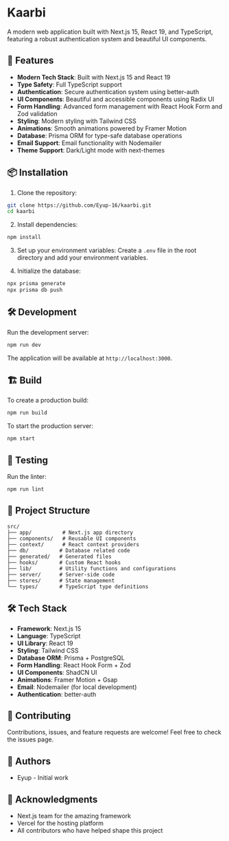 # Kaarbi

A modern web application built with Next.js 15, React 19, and TypeScript, featuring a robust authentication system and beautiful UI components.

## 🚀 Features

- **Modern Tech Stack**: Built with Next.js 15 and React 19
- **Type Safety**: Full TypeScript support
- **Authentication**: Secure authentication system using better-auth
- **UI Components**: Beautiful and accessible components using Radix UI
- **Form Handling**: Advanced form management with React Hook Form and Zod validation
- **Styling**: Modern styling with Tailwind CSS
- **Animations**: Smooth animations powered by Framer Motion
- **Database**: Prisma ORM for type-safe database operations
- **Email Support**: Email functionality with Nodemailer
- **Theme Support**: Dark/Light mode with next-themes 

## 📦 Installation

1. Clone the repository:
```bash
git clone https://github.com/Eyup-16/kaarbi.git
cd kaarbi
```

2. Install dependencies:
```bash
npm install
```

3. Set up your environment variables:
Create a `.env` file in the root directory and add your environment variables.

4. Initialize the database:
```bash
npx prisma generate
npx prisma db push
```

## 🛠️ Development

Run the development server:

```bash
npm run dev
```

The application will be available at `http://localhost:3000`.

## 🏗️ Build

To create a production build:

```bash
npm run build
```

To start the production server:

```bash
npm start
```

## 🧪 Testing

Run the linter:

```bash
npm run lint
```

## 📁 Project Structure

```
src/
├── app/          # Next.js app directory
├── components/   # Reusable UI components
├── context/      # React context providers
├── db/          # Database related code
├── generated/   # Generated files
├── hooks/       # Custom React hooks
├── lib/         # Utility functions and configurations
├── server/      # Server-side code
├── stores/      # State management
└── types/       # TypeScript type definitions
```

## 🛠️ Tech Stack

- **Framework**: Next.js 15
- **Language**: TypeScript
- **UI Library**: React 19
- **Styling**: Tailwind CSS
- **Database ORM**: Prisma + PostgreSQL
- **Form Handling**: React Hook Form + Zod
- **UI Components**: ShadCN UI
- **Animations**: Framer Motion + Gsap
- **Email**: Nodemailer (for local development)
- **Authentication**: better-auth

## 🤝 Contributing

Contributions, issues, and feature requests are welcome! Feel free to check the issues page.

## 👥 Authors

- Eyup - Initial work

## 🙏 Acknowledgments

- Next.js team for the amazing framework
- Vercel for the hosting platform
- All contributors who have helped shape this project
